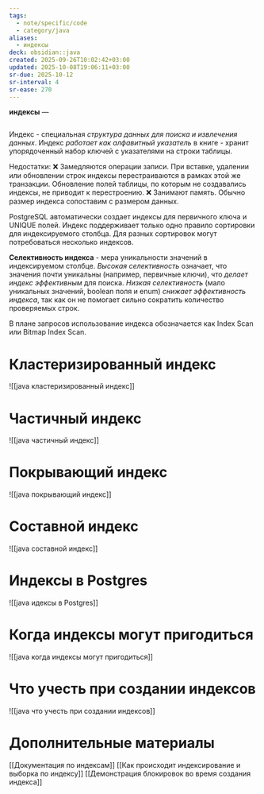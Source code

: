 ```yaml
---
tags:
  - note/specific/code
  - category/java
aliases:
  - индексы
deck: obsidian::java
created: 2025-09-26T10:02:42+03:00
updated: 2025-10-08T19:06:11+03:00
sr-due: 2025-10-12
sr-interval: 4
sr-ease: 270
---
```


**индексы**
—
```table-of-contents
```
Индекс - специальная *структура данных для поиска и извлечения данных*. Индекс *работает как алфавитный указатель* в книге - хранит упорядоченный набор ключей с указателями на строки таблицы.

Недостатки:
❌ Замедляются операции записи. При вставке, удалении или обновлении строк индексы перестраиваются в рамках этой же транзакции. Обновление полей таблицы, по которым не создавались индексы, не приводит к перестроению.
❌ Занимают память. Обычно размер индекса сопоставим с размером данных.

PostgreSQL автоматически создает индексы для первичного ключа и UNIQUE полей. Индекс поддерживает только одно правило сортировки для индексируемого столбца. Для разных сортировок могут потребоваться несколько индексов.

**Селективность индекса** - мера уникальности значений в индексируемом столбце. *Высокая селективность* означает, что значения почти уникальны (например, первичные ключи), что *делает индекс эффективным* для поиска. *Низкая селективность* (мало уникальных значений, boolean поля и enum) *снижает эффективность индекса*, так как он не помогает сильно сократить количество проверяемых строк.

В плане запросов использование индекса обозначается как Index Scan или Bitmap Index Scan.

# Кластеризированный индекс
![[java кластеризированный индекс]]

# Частичный индекс
![[java частичный индекс]]

# Покрывающий индекс
![[java покрывающий индекс]]

# Составной индекс
![[java составной индекс]]

# Индексы в Postgres
![[java идексы в Postgres]]

# Когда индексы могут пригодиться
![[java когда индексы могут пригодиться]]

# Что учесть при создании индексов
![[java что учесть при создании индексов]]

# Дополнительные материалы
[[Документация по индексам]]
[[Как происходит индексирование и выборка по индексу]]
[[Демонстрация блокировок во время создания индекса]]
